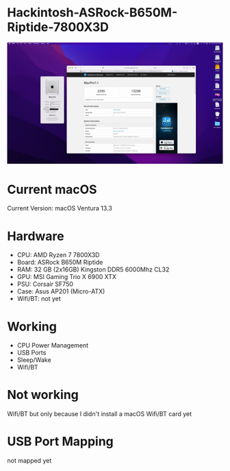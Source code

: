 # Hackintosh-ASRock-B650M-Riptide-7800X3D

![Thumbnail](Docs/Thumbnail.png)

# Current macOS

Current Version: macOS Ventura 13.3

# Hardware
- CPU: AMD Ryzen 7 7800X3D
- Board: ASRock B650M Riptide
- RAM: 32 GB (2x16GB) Kingston DDR5 6000Mhz CL32
- GPU: MSI Gaming Trio X 6900 XTX
- PSU: Corsair SF750
- Case: Asus AP201 (Micro-ATX)
- Wifi/BT: not yet

# Working
- CPU Power Management
- USB Ports
- Sleep/Wake
- Wifi/BT

# Not working
Wifi/BT but only because I didn't install a macOS Wifi/BT card yet

# USB Port Mapping

not mapped yet
